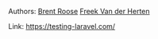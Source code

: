 Authors: [Brent Roose](People/Brent%20Roose.md) [Freek Van der Herten](People/Freek%20Van%20der%20Herten.md)

Link: https://testing-laravel.com/
